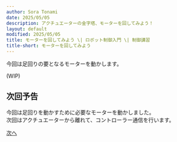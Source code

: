 ```yaml
---
author: Sora Tonami
date: 2025/05/05
description: アクチュエーターの金字塔、モーターを回してみよう！
layout: default
modified: 2025/05/05
title: モーターを回してみよう \| ロボット制御入門 \| 制御講習
title-short: モーターを回してみよう
---
```


今回は足回りの要となるモーターを動かします。

(WIP)

## 次回予告

今回は足回りを動かすために必要なモーターを動かしました。\
次回はアクチュエーターから離れて、コントローラー通信を行います。

[次へ](6)
